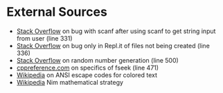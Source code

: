 # External Sources
* [Stack Overflow](https://stackoverflow.com/questions/8464620/program-doesnt-wait-for-user-input-with-scanfc-yn) on bug with scanf after using scanf to get string input from user (line 331)
* [Stack Overflow](https://stackoverflow.com/questions/32674141/if-file-pointer-is-null-do-i-have-to-use-fclose-c) on bug only in Repl.it of files not being created (line 336)
* [Stack Overflow](https://stackoverflow.com/questions/9711076/why-does-rand-always-return-the-same-value) on random number generation (line 500)
* [cppreference.com](https://en.cppreference.com/w/c/io/fseek) on specifics of fseek (line 471)
* [Wikipedia](https://en.wikipedia.org/wiki/ANSI_escape_code#8-bit) on ANSI escape codes for colored text
* [Wikipedia](https://en.wikipedia.org/wiki/Nim#Proof_of_the_winning_formula) Nim mathematical strategy